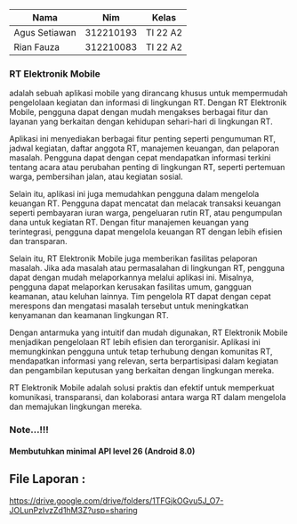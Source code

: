 

| Nama  |  Nim | Kelas |
| ------------- | ------------- |------------- |
| Agus Setiawan  | 312210193 | TI 22 A2 |
| Rian Fauza  | 312210083| TI 22 A2 |

### RT Elektronik Mobile
adalah sebuah aplikasi mobile yang dirancang khusus untuk mempermudah pengelolaan kegiatan dan informasi di lingkungan RT. Dengan RT Elektronik Mobile, pengguna dapat dengan mudah mengakses berbagai fitur dan layanan yang berkaitan dengan kehidupan sehari-hari di lingkungan RT.

Aplikasi ini menyediakan berbagai fitur penting seperti pengumuman RT, jadwal kegiatan, daftar anggota RT, manajemen keuangan, dan pelaporan masalah. Pengguna dapat dengan cepat mendapatkan informasi terkini tentang acara atau perubahan penting di lingkungan RT, seperti pertemuan warga, pembersihan jalan, atau kegiatan sosial.

Selain itu, aplikasi ini juga memudahkan pengguna dalam mengelola keuangan RT. Pengguna dapat mencatat dan melacak transaksi keuangan seperti pembayaran iuran warga, pengeluaran rutin RT, atau pengumpulan dana untuk kegiatan RT. Dengan fitur manajemen keuangan yang terintegrasi, pengguna dapat mengelola keuangan RT dengan lebih efisien dan transparan.

Selain itu, RT Elektronik Mobile juga memberikan fasilitas pelaporan masalah. Jika ada masalah atau permasalahan di lingkungan RT, pengguna dapat dengan mudah melaporkannya melalui aplikasi ini. Misalnya, pengguna dapat melaporkan kerusakan fasilitas umum, gangguan keamanan, atau keluhan lainnya. Tim pengelola RT dapat dengan cepat merespons dan mengatasi masalah tersebut untuk meningkatkan kenyamanan dan keamanan lingkungan RT.

Dengan antarmuka yang intuitif dan mudah digunakan, RT Elektronik Mobile menjadikan pengelolaan RT lebih efisien dan terorganisir. Aplikasi ini memungkinkan pengguna untuk tetap terhubung dengan komunitas RT, mendapatkan informasi yang relevan, serta berpartisipasi dalam kegiatan dan pengambilan keputusan yang berkaitan dengan lingkungan mereka.

RT Elektronik Mobile adalah solusi praktis dan efektif untuk memperkuat komunikasi, transparansi, dan kolaborasi antara warga RT dalam mengelola dan memajukan lingkungan mereka.

### Note...!!!
<h4>Membutuhkan minimal API level 26 (Android 8.0)</h4>

## File Laporan :

https://drive.google.com/drive/folders/1TFGjkOGvu5J_O7-JOLunPzIvzZd1hM3Z?usp=sharing
